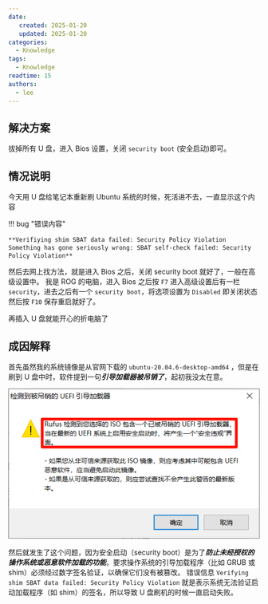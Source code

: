 ```yaml
---
date:
   created: 2025-01-20
   updated: 2025-01-20
categories:
  - Knowledge
tags:
  - Knowledge
readtime: 15
authors:
  - lee
---
```


## 解决方案

拔掉所有 U 盘，进入 Bios 设置，关闭 `security boot` (安全启动)即可。

<!-- more -->

## 情况说明

今天用 U 盘给笔记本重新刷 Ubuntu 系统的时候，死活进不去，一直显示这个内容

!!! bug "错误内容"
    
    **Verifiying shim SBAT data failed: Security Policy Violation
    Something has gone seriously wrong: SBAT self-check failed: Security Policy Violation**


然后去网上找方法，就是进入 Bios 之后，关闭 security boot 就好了，一般在高级设置中。
我是 ROG 的电脑，进入 Bios 之后按 `F7` 进入高级设置后有一栏 `security`，进去之后有一个 `security boot`，将选项设置为 `Disabled` 即关闭状态然后按 `F10` 保存重启就好了。

再插入 U 盘就能开心的折电脑了

## 成因解释
首先虽然我的系统镜像是从官网下载的 `ubuntu-20.04.6-desktop-amd64` ，但是在刷到 U 盘中时，软件提到一句***引导加载器被吊销了***，起初我没太在意。

![1.png](/images/blog/Knowledge/U盘安全启动问题/1.png)

然后就发生了这个问题，因为安全启动（security boot）是为了***防止未经授权的操作系统或恶意软件加载的功能***，要求操作系统的引导加载程序（比如 GRUB 或 shim）必须经过数字签名验证，以确保它们没有被篡改。
错误信息 `Verifying shim SBAT data failed: Security Policy Violation` 就是表示系统无法验证启动加载程序（如 shim）的签名，所以导致 U 盘刷机的时候一直启动失败。